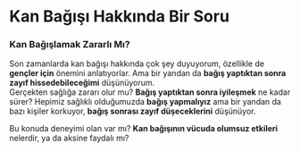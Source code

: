# Kan Bağışı Hakkında Bir Soru

### Kan Bağışlamak Zararlı Mı?

Son zamanlarda kan bağışı hakkında çok şey duyuyorum, özellikle de **gençler için** önemini anlatıyorlar. Ama bir yandan da **bağış yaptıktan sonra zayıf hissedebileceğimi** düşünüyorum.  
Gerçekten sağlığa zararı olur mu? **Bağış yaptıktan sonra iyileşmek** ne kadar sürer? Hepimiz sağlıklı olduğumuzda **bağış yapmalıyız** ama bir yandan da bazı kişiler korkuyor, **bağış sonrası zayıf düşeceklerini** düşünüyor.

Bu konuda deneyimi olan var mı? **Kan bağışının vücuda olumsuz etkileri** nelerdir, ya da aksine faydalı mı?
